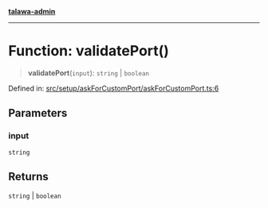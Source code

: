 [**talawa-admin**](../../../../README.md)

***

# Function: validatePort()

> **validatePort**(`input`): `string` \| `boolean`

Defined in: [src/setup/askForCustomPort/askForCustomPort.ts:6](https://github.com/MayankJha014/talawa-admin/blob/0dd35cc200a4ed7562fa81ab87ec9b2a6facd18b/src/setup/askForCustomPort/askForCustomPort.ts#L6)

## Parameters

### input

`string`

## Returns

`string` \| `boolean`
